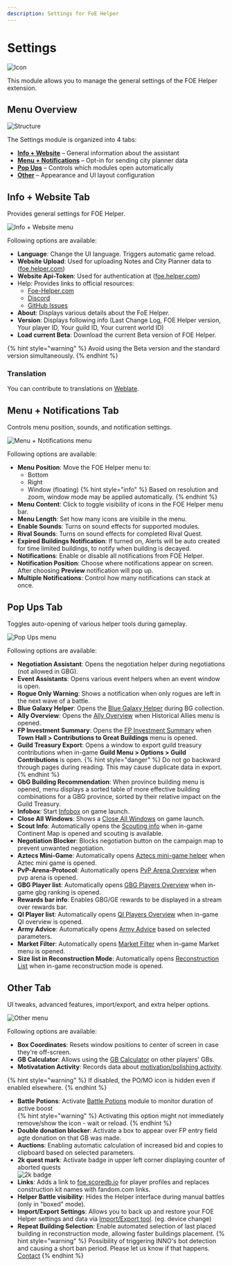 ```yaml
---
description: Settings for FoE Helper
---
```


# Settings

![Icon](./.images/icon.png)

This module allows you to manage the general settings of the FOE Helper extension.

## Menu Overview

![Structure](./.images/menu-structure.png)

The Settings module is organized into 4 tabs:

* [**Info + Website**](#info--website-tab) – General information about the assistant
* [**Menu + Notifications**](#menu--notifications-tab) – Opt-in for sending city planner data
* [**Pop Ups**](#pop-ups-tab) – Controls which modules open automatically
* [**Other**](#other-tab) – Appearance and UI layout configuration



## Info + Website Tab

Provides general settings for FOE Helper.

![Info + Website menu](./.images/menu-info.png)

Following options are available:
- **Language**: Change the UI language. Triggers automatic game reload.
- **Website Upload**: Used for uploading Notes and City Planner data to ([foe.helper.com](https://foe-helper.com/))
- **Website Api-Token**: Used for authentication at ([foe.helper.com](https://foe-helper.com/))
- Help: Provides links to official resources:
    * [Foe-Helper.com](https://foe-helper.com/)
    * [Discord](https://discord.com/invite/z97KZq4)
    * [GitHub Issues](https://github.com/mainIine/foe-helfer-extension/issues)
- **About**: Displays various details about the FoE Helper.
- **Version**: Displays following info (Last Change Log, FOE Helper version, Your player ID, Your guild ID, Your current world ID)
- **Load current Beta**: Download the current Beta version of FOE Helper.

{% hint style="warning" %}
Avoid using the Beta version and the standard version simultaneously.
{% endhint %}

### Translation

You can contribute to translations on [Weblate](http://i18n.foe-helper.com/).


## Menu + Notifications Tab

Controls menu position, sounds, and notification settings.

![Menu + Notifications menu](./.images/menu-notifications.png)

Following options are available:
- **Menu Position**: Move the FOE Helper menu to:
    * Bottom
    * Right
    * Window (floating)
{% hint style="info" %}
Based on resolution and zoom, window mode may be applied automatically.
{% endhint %}
- **Menu Content**: Click to toggle visibility of icons in the FOE Helper menu bar.
- **Menu Length**: Set how many icons are visibile in the menu.
- **Enable Sounds**: Turns on sound effects for supported modules.
- **Rival Sounds**: Turns on sound effects for completed Rival Quest.
- **Expired Buildings Notification**: If turned on, Alerts will be auto created for time limited buildings, to notify when building is decayed.
- **Notifications**: Enable or disable all notifications from FOE Helper.
- **Notification Position**: Choose where notifications appear on screen. After choosing **Preview** notification will pop up.
- **Multiple Notifications**: Control how many notifications can stack at once.


## Pop Ups Tab

Toggles auto-opening of various helper tools during gameplay.

![Pop Ups menu](./.images/menu-pop-ups.png)

Following options are available:
- **Negotiation Assistant**: Opens the negotiation helper during negotiations (not allowed in GBG).
- **Event Assistants**: Opens various event helpers when an event window is open.
- **Rogue Only Warning**: Shows a notification when only rogues are left in the next wave of a battle.
- **Blue Galaxy Helper**: Opens the [Blue Galaxy Helper](../blue-galaxy/README.md) during BG collection.
- **Ally Overview**: Opens the [Ally Overview](../ally/README.md) when Historical Allies menu is opened.
- **FP Investment Summary**: Opens the [FP Investment Summary](../fp-investments/README.md) when **Town Hall > Contributions to Great Buildings** menu is opened.
- **Guild Treasury Export**: Opens a window to export guild treasury contributions when in-game **Guild Menu > Options > Guild Contributions** is open.
{% hint style="danger" %}
Do not go backward through pages during reading. This may cause duplicate data in export.
{% endhint %}
- **GbG Building Recommendation**: When province building menu is opened, menu displays a sorted table of more effective building combinations for a GBG province, sorted by their relative impact on the Guild Treasury.
- **Infobox**: Start [Infobox](../infobox/README.md) on game launch.
- **Close All Windows**: Shows a [Close All Windows](../close-all/README.md) on game launch.
- **Scout Info**: Automatically opens the [Scouting info](../scouting/README.md) when in-game Continent Map is opened and scouting is available.
- **Negotiation Blocker**: Blocks negotiation button on the campaign map to prevent unwanted negotiation.
- **Aztecs Mini-Game**: Automatically opens [Aztecs mini-game helper](../aztec/README.md) when Aztec mini game is opened.
- **PvP-Arena-Protocol**: Automatically opens [PvP Arena Overview](../pvp-arena/README.md) when pvp arena is opened.
- **GBG Player list**: Automatically opens [GBG Players Overview](../gbg-players/README.md) when in-game gbg ranking is opened.
- **Rewards bar info**: Enables GBG/GE rewards to be displayed in a stream over rewards bar.
- **QI Player list**: Automatically opens [QI Players Overview](../qi-players/README.md) when in-game QI overview is opened.
- **Army Advice**: Automatically opens [Army Advice](../army-advice/README.md) based on selected parameters.
- **Market Filter**: Automatically opens [Market Filter](../market/README.md) when in-game Market menu is opened.
- **Size list in Reconstruction Mode**: Automatically opens [Reconstruction List](../reconstruction/README.md) when in-game reconstruction mode is opened.

## Other Tab

UI tweaks, advanced features, import/export, and extra helper options.

![Other menu](./.images/menu-other.png)

Following options are available:
- **Box Coordinates**: Resets window positions to center of screen in case they're off-screen.
- **GB Calculator**: Allows using the [GB Calculator](../gb-calculator/README.md) on other players' GBs.
- **Motivatation Activity**: Records data about [motivation/polishing activity](../motivate/README.md).

{% hint style="warning" %}
If disabled, the PO/MO icon is hidden even if enabled elsewhere.
{% endhint %}

- **Battle Potions**: Activate [Battle Potions](../potions/README.md) module to monitor duration of active boost<br>
{% hint style="warning" %}
Activating this option might not immediately remove/show the icon - wait or reload.
{% endhint %}
- **Double donation blocker**: Activate a box to appear over FP entry field agte donation on that GB was made.
- **Auctions**: Enabling automatic calculation of increased bid and copies to clipboard based on selected parameters.
- **2k quest mark**: Activate badge in upper left corner displaying counter of aborted quests<br>
![2k badge](./.images/2kbadge.png)
- **Links**: Adds a link to [foe.scoredb.io](https://foe.scoredb.io) for player profiles and replaces construction kit names with fandom.com links.
- **Helper Battle visibility**: Hides the Helper interface during manual battles (only in "boxed" mode).
- **Import/Export Settings**: Allows you to back up and restore your FOE Helper settings and data via [Import/Export tool](../import-export/README.md). (eg. device change)
- **Repeat Building Selection**: Enable automated selection of last placed building in reconstruction mode, allowing faster buildings placement.
{% hint style="warning" %}
Possibility of triggering INNO's bot detection and causing a short ban period. Please let us know if that happens. [Contact](#info--website-tab)
{% endhint %}